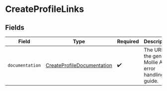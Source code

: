 # CreateProfileLinks


## Fields

| Field                                                                           | Type                                                                            | Required                                                                        | Description                                                                     |
| ------------------------------------------------------------------------------- | ------------------------------------------------------------------------------- | ------------------------------------------------------------------------------- | ------------------------------------------------------------------------------- |
| `documentation`                                                                 | [CreateProfileDocumentation](../../models/errors/CreateProfileDocumentation.md) | :heavy_check_mark:                                                              | The URL to the generic Mollie API error handling guide.                         |